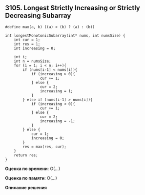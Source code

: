 ## 3105. Longest Strictly Increasing or Strictly Decreasing Subarray

```
#define max(a, b) ((a) > (b) ? (a) : (b))

int longestMonotonicSubarray(int* nums, int numsSize) {
    int cur = 1;
    int res = 1;
    int increasing = 0;

    int i;
    int n = numsSize;
    for (i = 1; i < n; i++){
        if (nums[i-1] < nums[i]){
            if (increasing > 0){
                cur += 1;
            } else {
                cur = 2;
                increasing = 1;
            }
        } else if (nums[i-1] > nums[i]){
            if (increasing < 0){
                cur += 1;
            } else {
                cur = 2;
                increasing = -1;
            }
        } else {
            cur = 1;
            increasing = 0;
        }
        res = max(res, cur);
    }
    return res;
}

```

**Оценка по времени**: О(...)


**Оценка по памяти**: О(...)


**Описание решения**
```

```